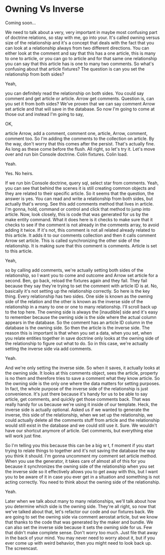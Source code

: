 # Owning Vs Inverse

Coming soon...

We need to talk about a very, very important in maybe most confusing part of doctrine relations, so stay with me, go into your. It's called owning versus size of the relationship and it's a concept that deals with the fact that you can look at a relationship always from two different directions. You can either look at the comment and say that this has a one article, this is many to one to article, or you can go to article and for that same one relationship you can say that this article has is one to many two comments. So what's confusing about that article fixtures? The question is can you set the relationship from both sides? 

Yeah, 

you can definitely read the relationship on both sides. You could say comment and get article or article. Arrow get comments. Question is, can you set it from both sides? We've proven that we can say comment Arrow set article and that will save in the database. So now I'm going to come at those out and instead I'm going to say, 

OK, 

article Arrow, add a comment, comment one, article, Arrow, comment, comment too. So I'm adding the comments to the collection on article. By the way, don't worry that this comes after the persist. That's actually fine. As long as these come before the flush. All right, so let's try it. Let's move over and run bin Console doctrine. Colin fixtures. Colin load. 

Yeah. 

Yes. No heirs. 

If we run bin Console doctrine, query sql, select star from comments. Yeah, you can see that behind the scenes it is still creating common objects and they are related to their specific article. So it seems that the question, the answer is yes. You can read and write a relationship from both sides, but actually that's wrong. See this add comments method that lives in article. I'm gonna, hold, command or control and click that method to jump into article. Now, look closely, this is code that was generated for us by the make entity command. What it does here is it checks to make sure that it checks to see if the comment is not already in the comments array, to avoid adding it twice. If it's not, this comment is not all related already related to this article. It adds it to our comments collection and then it calls comment Arrow set article. This is called synchronizing the other side of the relationship. It is making sure that this comment is comments. Article is set to this article. 

Yeah, 

so by calling add comments, we're actually setting both sides of the relationship, so I want you to come and outcome and Arrow set article for a second. Ben, go back, reload the fixtures again and they fail. They fail because they say they're trying to set the comment with article ID is at. No, basically it's not setting up the relationship correctly. So here is the key thing. Every relationship has two sides. One side is known as the owning side of the relation and the other is known as the inverse side of the relationship in a many to one or one to many relationship. I'll scroll back up to the top here. The owning side is always the [inaudible] side and it's easy to remember because the owning side is the side where the actual column appears in the database. So the comment has an article ID column in the database is the owning side. So then the article is the inverse side. The reason this is important is that when you set a data, when you set, when you relate entities together in save doctrine only looks at the owning side of the relationship to figure out what to do. So in this case, we're actually setting the inverse side via add comments. 

Yeah. 

And we're only setting the inverse side. So when it saves, it actually looks at the owning side. It looks at this comments object, sees the article, property is no them and therefore tries to save a comment what they know article. So the owning side is the only one where the data matters for setting purposes. In fact, the whole purpose of the inverse side of the relationship is just convenience. It's just there because it's handy for us to be able to say article, get comments, and quickly get those comments back. That was really handy for us because we're using it inside of our template. Heck, the inverse side is actually optional. Asked us if we wanted to generate the inverse, this side of the relationship, when we set up the relationship, we could actually delete all the comments stuff from article and the relationship would still exist in the database and we could still use it. Sure. We wouldn't have our shortcut anymore of article. Get comments, but everything else will work just fine. 

So I'm telling you this because this can be a big w t, f moment if you start trying to relate things to together and it's not saving the database the way you think it should. I'm gonna uncomment my comment set article method. When you use the generator, it takes care of almost all of this for you because it synchronizes the owning side of the relationship when you set the inverse side so it effectively allows you to get away with this, but I want you to be aware of it in case you ever get in a situation and something is not acting correctly. You need to think about the owning side of the relationship. 

Yeah. 

Later when we talk about many to many relationships, we'll talk about how you determine which side is the owning side. They're all right, so now that we've talked about that, let's refactor our code and our fixtures back. We are going to set the owning side via comment aerostat article, but we know that thanks to the code that was generated by the maker and bundle. We can also set the inverse side because it sets the owning side for us. Few that didn't make complete sense. Don't worry too much. Just file that away in the back of your mind. You may never need to worry about it, but if you ever come up with weird behavior, then you might need to look back up. The screencast.
